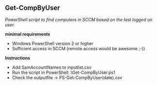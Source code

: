 ﻿## Get-CompByUser

_PowerShell script to find computers in SCCM based on the last logged on user._

**minimal requirements**
- Windows PowerShell version 2 or higher
- Sufficient access in SCCM (remote access would be awesome ;-))

**Instructions**
- Add SamAccountNames to inputlist.csv
- Run the script in PowerShell .\Get-CompByUser.ps1
- Check the outputfile -> PS-Get-CompByUser(date).csv

